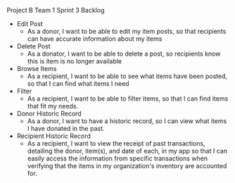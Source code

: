 Project B Team 1 Sprint 3 Backlog
- Edit Post
  - As a donor, I want to be able to edit my item posts, so that recipients can have accurate information about my items
- Delete Post
  - As a donator, I want to be able to delete a post, so recipients know this is item is no longer available
- Browse Items
  - As a recipient, I want to be able to see what items have been posted, so that I can find what items I need
- Filter
  - As a recipient, I want to be able to filter items, so that I can find items that fit my needs.
- Donor Historic Record
  - As a donor, I want to have a historic record, so I can view what items I have donated in the past.
- Recipient Historic Record
  - As a recipient, I want to view the receipt of past transactions, detailing the donor, item(s), and date of each, in my app so that I can easily access the information from specific transactions when verifying that the items in my organization's inventory are accounted for.
